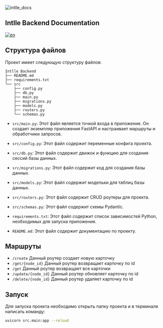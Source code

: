![intlle_docs](https://github.com/Intlle/Backend/assets/146841763/38772e5d-8c51-41f0-81cd-b3c1b0a3afe0)
## Intlle Backend Documentation
[![en](https://img.shields.io/badge/lang-en-blue.svg)](https://github.com/Intlle/Backend/blob/main/README.md)

## Структура файлов

Проект имеет следующую структуру файлов:

```
Intlle Backend
├── README.md
├── requirements.txt
└── src
    ├── config.py
    ├── db.py
    ├── main.py
    ├── migrations.py
    ├── models.py
    ├── routers.py
    └── schemas.py

```

- `src/main.py`: Этот файл является точкой входа в приложение. Он создает экземпляр приложения FastAPI и настраивает маршруты и обработчики запросов.

- `src/config.py`: Этот файл содержит переменные конфига проекта.

- `src/db.py`: Этот файл содержит движок и функцию для создания сессий базы данных.

- `src/migrations.py`: Этот файл содержит код для создания базы данных.

- `src/models.py`: Этот файл содержит модельки для таблиц базы данных.

- `src/routers.py`: Этот файл содержит CRUD роутеры для проекта.

- `src/schemas.py`: Этот файл содержит схемы Pydantic.

- `requirements.txt`: Этот файл содержит список зависимостей Python, необходимых для запуска приложения.

- `README.md`: Этот файл содержит документацию по проекту.


## Маршруты

- `/create` Данный роутер создает новую карточку
- `/get/{node_id}` Данный роутер возвращает карточку по id
- `/get` Данный роутер возвращает все карточки
- `/update/{node_id}` Данный роутер обновляет карточку по id
- `/delete/{node_id}` Данный роутер удаляет карточку по id

## Запуск
Для запуска проекта необходимо открыть папку проекта и в терминале написать команду:

```bash
uvicorn src.main:app --reload
```
